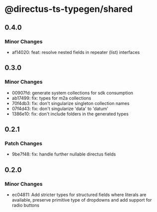 # @directus-ts-typegen/shared

## 0.4.0

### Minor Changes

- af14020: feat: resolve nested fields in repeater (list) interfaces

## 0.3.0

### Minor Changes

- 00907fd: generate system collections for sdk consumption
- ab17499: fix: types for m2a collections
- 70f4db3: fix: don't singularize singleton collection names
- 07f4d43: fix: don't singularize 'data' to 'datum'
- 1386e10: fix: don't include folders in the generated types

## 0.2.1

### Patch Changes

- 9be7f48: fix: handle further nullable directus fields

## 0.2.0

### Minor Changes

- ec04811: Add stricter types for structured fields where literals are available, preserve primitive type of dropdowns and add support for radio buttons
